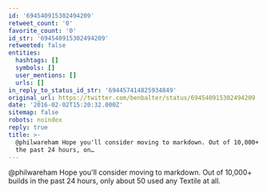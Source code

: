 ```yaml
---
id: '694540915302494209'
retweet_count: '0'
favorite_count: '0'
id_str: '694540915302494209'
retweeted: false
entities:
  hashtags: []
  symbols: []
  user_mentions: []
  urls: []
in_reply_to_status_id_str: '694457414825934849'
original_url: https://twitter.com/benbalter/status/694540915302494209
date: '2016-02-02T15:20:32.000Z'
sitemap: false
robots: noindex
reply: true
title: >-
  @philwareham Hope you'll consider moving to markdown. Out of 10,000+ builds in
  the past 24 hours, on…
---
```


@philwareham Hope you'll consider moving to markdown. Out of 10,000+ builds in the past 24 hours, only about 50 used any Textile at all.